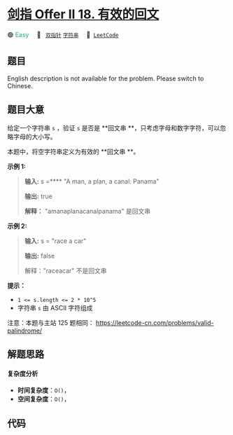 # [剑指 Offer II 18. 有效的回文](https://leetcode.cn/problems/XltzEq)

🟢 <font color=#15bd66>Easy</font>&emsp; 🔖&ensp; [`双指针`](/leetcode-js/outline/tag/two-pointers.md) [`字符串`](/leetcode-js/outline/tag/string.md)&emsp; 🔗&ensp;[`LeetCode`](https://leetcode.cn/problems/XltzEq)

## 题目

English description is not available for the problem. Please switch to
Chinese.


## 题目大意

给定一个字符串 `s` ，验证 `s` 是否是 **回文串  **，只考虑字母和数字字符，可以忽略字母的大小写。

本题中，将空字符串定义为有效的 **回文串  **。



**示例 1:**

> 
> 
> 
> 
> 
> **输入:** s =**** "A man, a plan, a canal: Panama"
> 
> **输出:** true
> 
> **解释：** "amanaplanacanalpanama" 是回文串

**示例 2:**

> 
> 
> 
> 
> 
> **输入:** s = "race a car"
> 
> **输出:** false
> 
> 解释："raceacar" 不是回文串



**提示：**

  * `1 <= s.length <= 2 * 10^5`
  * 字符串 `s` 由 ASCII 字符组成



注意：本题与主站 125 题相同： <https://leetcode-cn.com/problems/valid-palindrome/>


## 解题思路

#### 复杂度分析

- **时间复杂度**：`O()`，
- **空间复杂度**：`O()`，

## 代码

```javascript

```